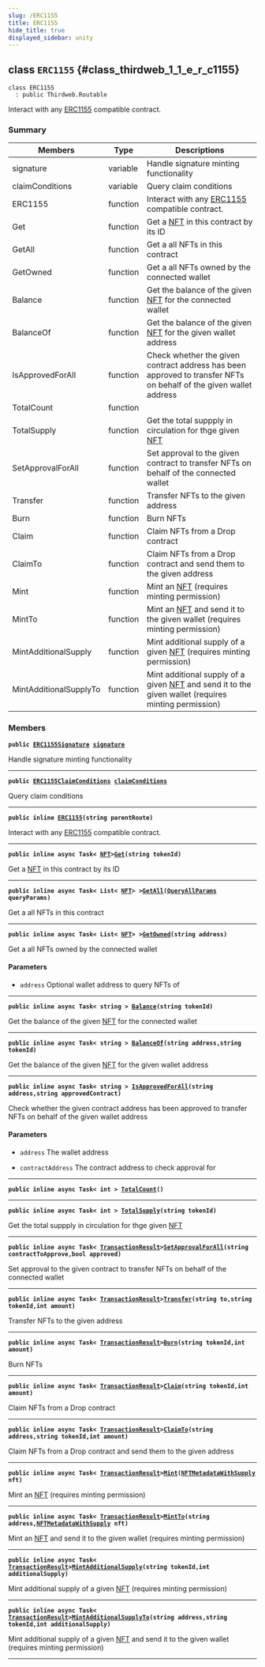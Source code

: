 ```yaml
---
slug: /ERC1155
title: ERC1155
hide_title: true
displayed_sidebar: unity
---
```


## class `ERC1155` {#class_thirdweb_1_1_e_r_c1155}

```
class ERC1155
  : public Thirdweb.Routable
```

Interact with any [ERC1155](#class_thirdweb_1_1_e_r_c1155) compatible contract.

### Summary

| Members                | Type     | Descriptions                                                                                                                                       |
| ---------------------- | -------- | -------------------------------------------------------------------------------------------------------------------------------------------------- |
| signature              | variable | Handle signature minting functionality                                                                                                             |
| claimConditions        | variable | Query claim conditions                                                                                                                             |
| ERC1155                | function | Interact with any [ERC1155](#class_thirdweb_1_1_e_r_c1155) compatible contract.                                                                    |
| Get                    | function | Get a [NFT](docs/unity/NFT.md#struct_thirdweb_1_1_n_f_t) in this contract by its ID                                                                |
| GetAll                 | function | Get a all NFTs in this contract                                                                                                                    |
| GetOwned               | function | Get a all NFTs owned by the connected wallet                                                                                                       |
| Balance                | function | Get the balance of the given [NFT](docs/unity/NFT.md#struct_thirdweb_1_1_n_f_t) for the connected wallet                                           |
| BalanceOf              | function | Get the balance of the given [NFT](docs/unity/NFT.md#struct_thirdweb_1_1_n_f_t) for the given wallet address                                       |
| IsApprovedForAll       | function | Check whether the given contract address has been approved to transfer NFTs on behalf of the given wallet address                                  |
| TotalCount             | function |                                                                                                                                                    |
| TotalSupply            | function | Get the total suppply in circulation for thge given [NFT](docs/unity/NFT.md#struct_thirdweb_1_1_n_f_t)                                             |
| SetApprovalForAll      | function | Set approval to the given contract to transfer NFTs on behalf of the connected wallet                                                              |
| Transfer               | function | Transfer NFTs to the given address                                                                                                                 |
| Burn                   | function | Burn NFTs                                                                                                                                          |
| Claim                  | function | Claim NFTs from a Drop contract                                                                                                                    |
| ClaimTo                | function | Claim NFTs from a Drop contract and send them to the given address                                                                                 |
| Mint                   | function | Mint an [NFT](docs/unity/NFT.md#struct_thirdweb_1_1_n_f_t) (requires minting permission)                                                           |
| MintTo                 | function | Mint an [NFT](docs/unity/NFT.md#struct_thirdweb_1_1_n_f_t) and send it to the given wallet (requires minting permission)                           |
| MintAdditionalSupply   | function | Mint additional supply of a given [NFT](docs/unity/NFT.md#struct_thirdweb_1_1_n_f_t) (requires minting permission)                                 |
| MintAdditionalSupplyTo | function | Mint additional supply of a given [NFT](docs/unity/NFT.md#struct_thirdweb_1_1_n_f_t) and send it to the given wallet (requires minting permission) |

### Members

**`public `[`ERC1155Signature`](docs/unity/ERC1155Signature.md#class_thirdweb_1_1_e_r_c1155_signature)` `[`signature`](#class_thirdweb_1_1_e_r_c1155_1a2a32b15f7517ff2b5c0b3058dc84cfaa)**

Handle signature minting functionality

---

**`public `[`ERC1155ClaimConditions`](docs/unity/ERC1155ClaimConditions.md#class_thirdweb_1_1_e_r_c1155_claim_conditions)` `[`claimConditions`](#class_thirdweb_1_1_e_r_c1155_1ac534336b106a0c3cc75fe3f7f1aa6af2)**

Query claim conditions

---

**`public inline `[`ERC1155`](#class_thirdweb_1_1_e_r_c1155_1a483c184b7a11ba13d889dfd6ab8279db)`(string parentRoute)`**

Interact with any [ERC1155](#class_thirdweb_1_1_e_r_c1155) compatible contract.

---

**`public inline async Task< `[`NFT`](docs/unity/NFT.md#struct_thirdweb_1_1_n_f_t)`>`[`Get`](#class_thirdweb_1_1_e_r_c1155_1a63c2bb66d9793de4b7833b177f43742f)`(string tokenId)`**

Get a [NFT](docs/unity/NFT.md#struct_thirdweb_1_1_n_f_t) in this contract by its ID

---

**`public inline async Task< List< `[`NFT`](docs/unity/NFT.md#struct_thirdweb_1_1_n_f_t)`> >`[`GetAll`](#class_thirdweb_1_1_e_r_c1155_1ade82d4c460e2d03338a8359799f04315)`(`[`QueryAllParams`](docs/unity/QueryAllParams.md#class_thirdweb_1_1_query_all_params)` queryParams)`**

Get a all NFTs in this contract

---

**`public inline async Task< List< `[`NFT`](docs/unity/NFT.md#struct_thirdweb_1_1_n_f_t)`> >`[`GetOwned`](#class_thirdweb_1_1_e_r_c1155_1a4847db422c934ea15885812818c5df70)`(string address)`**

Get a all NFTs owned by the connected wallet

#### Parameters

- `address` Optional wallet address to query NFTs of

---

**`public inline async Task< string > `[`Balance`](#class_thirdweb_1_1_e_r_c1155_1ad45b2fd1face5ab8782ef52dbf00641b)`(string tokenId)`**

Get the balance of the given [NFT](docs/unity/NFT.md#struct_thirdweb_1_1_n_f_t) for the connected wallet

---

**`public inline async Task< string > `[`BalanceOf`](#class_thirdweb_1_1_e_r_c1155_1ac6a1e8fd9685609764fef8cee977c798)`(string address,string tokenId)`**

Get the balance of the given [NFT](docs/unity/NFT.md#struct_thirdweb_1_1_n_f_t) for the given wallet address

---

**`public inline async Task< string > `[`IsApprovedForAll`](#class_thirdweb_1_1_e_r_c1155_1a73a3186f0d474aaa2f558092d9412657)`(string address,string approvedContract)`**

Check whether the given contract address has been approved to transfer NFTs on behalf of the given wallet address

#### Parameters

- `address` The wallet address

- `contractAddress` The contract address to check approval for

---

**`public inline async Task< int > `[`TotalCount`](#class_thirdweb_1_1_e_r_c1155_1aa7acea9b8e8a4182c13005eb91659787)`()`**

---

**`public inline async Task< int > `[`TotalSupply`](#class_thirdweb_1_1_e_r_c1155_1ab8c0d2ebadce87b20733f0bcb2c8aa33)`(string tokenId)`**

Get the total suppply in circulation for thge given [NFT](docs/unity/NFT.md#struct_thirdweb_1_1_n_f_t)

---

**`public inline async Task< `[`TransactionResult`](docs/unity/TransactionResult.md#class_thirdweb_1_1_transaction_result)`>`[`SetApprovalForAll`](#class_thirdweb_1_1_e_r_c1155_1acb2bfdec9ac10991f803f45c6ea51c9b)`(string contractToApprove,bool approved)`**

Set approval to the given contract to transfer NFTs on behalf of the connected wallet

---

**`public inline async Task< `[`TransactionResult`](docs/unity/TransactionResult.md#class_thirdweb_1_1_transaction_result)`>`[`Transfer`](#class_thirdweb_1_1_e_r_c1155_1a54d323f8b987eff23ea6fece08d64206)`(string to,string tokenId,int amount)`**

Transfer NFTs to the given address

---

**`public inline async Task< `[`TransactionResult`](docs/unity/TransactionResult.md#class_thirdweb_1_1_transaction_result)`>`[`Burn`](#class_thirdweb_1_1_e_r_c1155_1a8a618ff94f4852a8c6d044e86b1c710e)`(string tokenId,int amount)`**

Burn NFTs

---

**`public inline async Task< `[`TransactionResult`](docs/unity/TransactionResult.md#class_thirdweb_1_1_transaction_result)`>`[`Claim`](#class_thirdweb_1_1_e_r_c1155_1ab15badd43557f50ccf48f91ce59a2eec)`(string tokenId,int amount)`**

Claim NFTs from a Drop contract

---

**`public inline async Task< `[`TransactionResult`](docs/unity/TransactionResult.md#class_thirdweb_1_1_transaction_result)`>`[`ClaimTo`](#class_thirdweb_1_1_e_r_c1155_1afcd180cf9957c6ecd3a225775c64c3af)`(string address,string tokenId,int amount)`**

Claim NFTs from a Drop contract and send them to the given address

---

**`public inline async Task< `[`TransactionResult`](docs/unity/TransactionResult.md#class_thirdweb_1_1_transaction_result)`>`[`Mint`](#class_thirdweb_1_1_e_r_c1155_1ac040bd536835409f3a8894f3b7c1e2f6)`(`[`NFTMetadataWithSupply`](docs/unity/NFTMetadataWithSupply.md#struct_thirdweb_1_1_n_f_t_metadata_with_supply)` nft)`**

Mint an [NFT](docs/unity/NFT.md#struct_thirdweb_1_1_n_f_t) (requires minting permission)

---

**`public inline async Task< `[`TransactionResult`](docs/unity/TransactionResult.md#class_thirdweb_1_1_transaction_result)`>`[`MintTo`](#class_thirdweb_1_1_e_r_c1155_1a9fc14df1a0e6c0f77ffa0f03315b2af6)`(string address,`[`NFTMetadataWithSupply`](docs/unity/NFTMetadataWithSupply.md#struct_thirdweb_1_1_n_f_t_metadata_with_supply)` nft)`**

Mint an [NFT](docs/unity/NFT.md#struct_thirdweb_1_1_n_f_t) and send it to the given wallet (requires minting permission)

---

**`public inline async Task< `[`TransactionResult`](docs/unity/TransactionResult.md#class_thirdweb_1_1_transaction_result)`>`[`MintAdditionalSupply`](#class_thirdweb_1_1_e_r_c1155_1ad848a5e7b8e0d0b2391d0063ea10f129)`(string tokenId,int additionalSupply)`**

Mint additional supply of a given [NFT](docs/unity/NFT.md#struct_thirdweb_1_1_n_f_t) (requires minting permission)

---

**`public inline async Task< `[`TransactionResult`](docs/unity/TransactionResult.md#class_thirdweb_1_1_transaction_result)`>`[`MintAdditionalSupplyTo`](#class_thirdweb_1_1_e_r_c1155_1a1ef539e70f016c3ba74d861437168668)`(string address,string tokenId,int additionalSupply)`**

Mint additional supply of a given [NFT](docs/unity/NFT.md#struct_thirdweb_1_1_n_f_t) and send it to the given wallet (requires minting permission)

---
